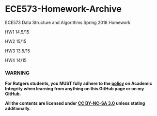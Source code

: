 # ECE573-Homework-Archive
ECE573 Data Structure and Algorithms Spring 2018 Homework

HW1 14.5/15

HW2 15/15

HW3 13.5/15

HW4 14/15

### **WARNING**

**For Rutgers students, you MUST fully adhere to the [policy](http://academicintegrity.rutgers.edu/academic-integrity-at-rutgers/) on Academic Integrity when learning from anything on this GitHub page or on my GitHub.**

**All the contents are licensed under [CC BY-NC-SA 3.0](https://creativecommons.org/licenses/by-nc-sa/3.0/) unless stating additionally.**
